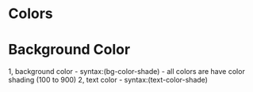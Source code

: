 # Colors

# Background Color
1, background color - syntax:(bg-color-shade) - all colors are have color shading (100 to 900)
2, text color - syntax:(text-color-shade)

